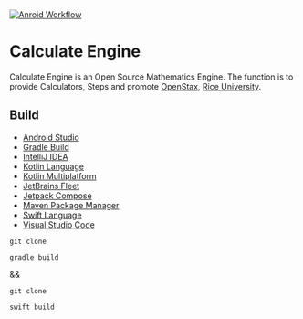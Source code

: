 [Android]: https://developer.android.com/studio

[Compose]: https://developer.android.com/jetpack/compose

[Fleet]: https://jetbrains.com/fleet/

[Gradle]: https://gradle.org/

[IDEA]: https://jetbrains.com/idea/

[KMP]: https://kotlinlang.org/docs/multiplatform.html

[Kotlin]: https://kotlinlang.org/

[Maven]: https://maven.apache.org/index.html

[Rice]: https://rice.edu

[Stax]: https://openstax.org

[Swift]: https://swift.org/

[VSCode]: https://code.visualstudio.com/docs

<a href="https://github.com/HyaenaTechnologies/calculate_engine_compose">
  <h1>
    <picture>
      <img src="https://github.com/HyaenaTechnologies/calculate_engine_compose/blob/main/lib/src/main/res/raw/hce_markdown.png" alt="">
    </picture>
  </h1>
</a>

[![Anroid Workflow](https://github.com/HyaenaTechnologies/calculate_engine_compose/actions/workflows/android.yml/badge.svg)](https://github.com/HyaenaTechnologies/calculate_engine_compose/actions/workflows/android.yml)

# Calculate Engine

Calculate Engine is an Open Source Mathematics Engine. The function is to provide Calculators, 
Steps and promote [OpenStax][Stax], [Rice University][Rice].

## Build

- [Android Studio][Android]
- [Gradle Build][Gradle]
- [IntelliJ IDEA][IDEA]
- [Kotlin Language][Kotlin]
- [Kotlin Multiplatform][KMP]
- [JetBrains Fleet][Fleet]
- [Jetpack Compose][Compose]
- [Maven Package Manager][Maven]
- [Swift Language][Swift]
- [Visual Studio Code][VSCode]

```shell
git clone

gradle build
```

&&

```shell
git clone

swift build
```